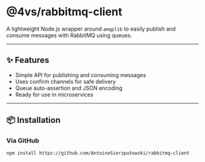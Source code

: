 # @4vs/rabbitmq-client

A lightweight Node.js wrapper around `amqplib` to easily publish and consume messages with RabbitMQ using queues.

---

## ✨ Features

-   Simple API for publishing and consuming messages
-   Uses confirm channels for safe delivery
-   Queue auto-assertion and JSON encoding
-   Ready for use in microservices

---

## 📦 Installation

### Via GitHub

```bash
npm install https://github.com/AntoineSierzputowski/rabbitmq-client
```
